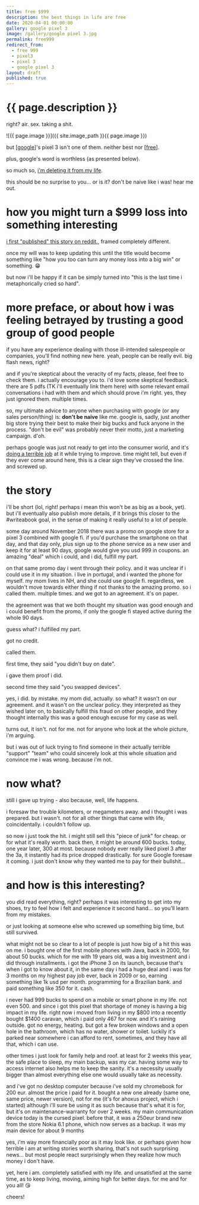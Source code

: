 ```yaml
---
title: free $999
description: the best things in life are free
date: 2020-04-01 00:00:00
gallery: google pixel 3
image: /gallery/google pixel 3.jpg
permalink: free999
redirect_from:
  - free 999
  - pixel3
  - pixel 3
  - google pixel 3
layout: draft
published: true
---
```


# {{ page.description }}

right? air. sex. taking a shit.

![{{ page.image }}]({{ site.image_path }}{{ page.image }})

but [[google](/google)]'s pixel 3 isn't one of them. neither best nor [[free](/free)].

plus, google's word is worthless (as presented below).

so much so, [i'm deleting it from my life](/delete).

this should be no surprise to you... or is it? don't be naive like i was! hear me out.

# how you might turn a $999 loss into something interesting

[i first "published" this story on reddit.](https://www.reddit.com/r/ProjectFi/comments/ayz6o5/comment/encpau1), framed completely different.

once my will was to keep updating this until the title would become something like "how you too can turn any money loss into a big win" or something. 😁

but now i'll be happy if it can be simply turned into "this is the last time i metaphorically cried so hard".

# more preface, or about how i was feeling betrayed by trusting a good group of good people

if you have any experience dealing with those ill-intended salespeople or companies, you'll find nothing new here. yeah, people can be really evil. big flash news, right?

and if you're skeptical about the veracity of my facts, please, feel free to check them. i actually encourage you to. i'd love some skeptical feedback. there are 5 pdfs (TK i'll eventually link them here) with some relevant email conversations i had with them and which should prove i'm right. yes, they just ignored them. multiple times.

so, my ultimate advice to anyone when purchasing with google (or any sales person/thing) is: **don't be naive** like me. google is, sadly, just another big store trying their best to make their big bucks and fuck anyone in the process. "don't be evil" was probably never their motto, just a marketing campaign. d'oh.

perhaps google was just not ready to get into the consumer world, and it's [doing a terrible job](https://www.androidpolice.com/2019/04/19/passive-aggressive-level-9000-instead-of-a-refund-google-sent-someone-10-pink-pixel-3s/) at it while trying to improve. time might tell, but even if they ever come around here, this is a clear sign they've crossed the line. and screwed up.

# the story

i'll be short (lol, right! perhaps i mean this won't be as big as a book, yet). but i'll eventually also publish more details, if it brings this closer to the #writeabook goal, in the sense of making it really useful to a lot of people.

some day around November 2018 there was a promo on google store for a pixel 3 combined with google fi. if you'd purchase the smartphone on that day, and that day only, plus sign up to the phone service as a new user and keep it for at least 90 days, google would give you usd 999 in coupons. an amazing "deal" which i could, and i did, fulfill my part.

on that same promo day i went through their policy. and it was unclear if i could use it in my situation. i live in portugal, and i wanted the phone for myself. my mom lives in NH, and she could use google fi. regardless, we wouldn't move towards either thing if not thanks to the amazing promo. so i called them. multiple times. and we got to an agreement. it's on paper.

the agreement was that we both thought my situation was good enough and i could benefit from the promo, if only the google fi stayed active during the whole 90 days.

guess what? i fulfilled my part.

got no credit.

called them.

first time, they said "you didn't buy on date".

i gave them proof i did.

second time they said "you swapped devices".

yes, i did. by mistake. my mom did, actually. so what? it wasn't on our agreement. and it wasn't on the unclear policy. they interpreted as they wished later on, to basically fulfill this fraud on other people, and they thought internally this was a good enough excuse for my case as well.

turns out, it isn't. not for me. not for anyone who look at the whole picture, i'm arguing.

but i was out of luck trying to find someone in their actually terrible "support" "team" who could sincerely look at this whole situation and convince me i was wrong. because i'm not.

# now what?

still i gave up trying - also because, well, life happens.

i foresaw the trouble kilometers, or megameters away. and i thought i was prepared. but i wasn't. not for all other things that came with life, coincidentally. i couldn't follow up.

so now i just took the hit. i might still sell this "piece of junk" for cheap. or for what it's really worth. back then, it might be around 600 bucks. today, one year later, 300 at most. because nobody ever really liked pixel 3 after the 3a, it instantly had its price dropped drastically. for sure Google foresaw it coming. i just don't know why they wanted me to pay for their bullshit...

# and how is this interesting?

you did read everything, right? perhaps it was interesting to get into my shoes, try to feel how i felt and experience it second hand... so you'll learn from my mistakes.

or just looking at someone else who screwed up something big time, but still survived.

what might not be so clear to a lot of people is just how big of a hit this was on me. i bought one of the first mobile phones with Java, back in 2000, for about 50 bucks. which for me with 19 years old, was a big investment and i did through installments. i got the iPhone 3 on its launch, because that's when i got to know about it, in the same day i had a huge deal and i was for 3 months on my highest pay job ever, back in 2009 or so, earning something like 1k usd per month. programming for a Brazilian bank. and paid something like 350 for it. cash.

i never had 999 bucks to spend on a mobile or smart phone in my life. not even 500. and since i got this pixel that shortage of money is having a big impact in my life. right now i moved from living in my $800 into a recently bought $1400 caravan, which i paid only 467 for now. and it's raining outside. got no energy, heating. but got a few broken windows and a open hole in the bathroom, which has no water, shower or toilet. luckily it's parked near somewhere i can afford to rent, sometimes, and they have all that, which i can use.

other times i just look for family help and roof. at least for 2 weeks this year, the safe place to sleep, my main backup, was my car. having some way to access internet also helps me to keep the sanity. it's a necessity usually bigger than almost everything else one would usually take as necessity.

and i've got no desktop computer because i've sold my chromebook for 200 eur. almost the price i paid for it. bought a new one already (same one, same price, newer version), not for me (it's for ahoxus project, which i started) although i'll sure be using it as such because that's what it is for, but it's on maintenance-warranty for over 2 weeks. my main communication device today is the cursed pixel. before that, it was a 250eur brand new from the store Nokia 6.1 phone, which now serves as a backup. it was my main device for about 9 months

yes, i'm way more financially poor as it may look like. or perhaps given how terrible i am at writing stories worth sharing, that's not such surprising news... but most people react surprisingly when they realize how much money i don't have.

yet, here i am. completely satisfied with my life. and unsatisfied at the same time, as to keep living, moving, aiming high for better days. for me and for you all! 😘

cheers!

<!-- for my self future reference: Case ID \[6-2580000026096\] -->
